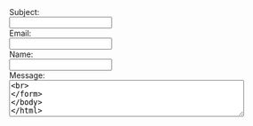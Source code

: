 <form>
	<label for=subject>Subject:</label><br>
	<input type=text id=subject><br>
	<label for=email>Email:</label><br>
	<input type=text id=email><br>
	<label for=name>Name:</label><br>
	<input type=text id=name><br>
	<label for=message>Message:</label><br>
	<textarea id=message rows=4 cols=50><br>
</form>
